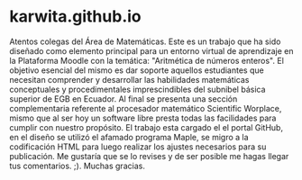 # karwita.github.io
Atentos colegas del Área de Matemáticas.
Este es un trabajo que ha sido diseñado como elemento principal para un entorno virtual de aprendizaje en la Plataforma Moodle con la temática: "Aritmética de números enteros". El objetivo esencial del mismo es dar soporte aquellos estudiantes que necesitan comprender y desarrollar las habilidades matemáticas conceptuales y procedimentales imprescindibles del subnibel  básica superior de EGB en Ecuador.
Al final se presenta una sección complementaria referente al procesador matemático Scientific Worplace, mismo que al ser hoy un software libre presta todas las facilidades para cumplir con nuestro propósito.
El trabajo esta cargado el el portal GitHub, en el diseño se utilizó el afamado programa Maple, se migro a la codificación HTML para luego realizar los ajustes necesarios para su publicación. 
Me gustaría que se lo revises y de ser posible me hagas llegar tus comentarios. ;). Muchas gracias.
